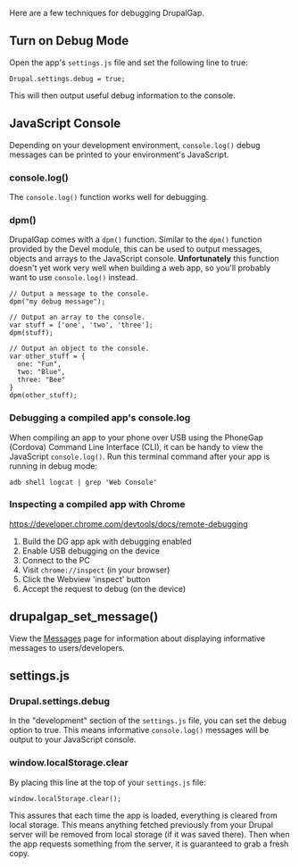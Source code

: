 Here are a few techniques for debugging DrupalGap.

## Turn on Debug Mode

Open the app's `settings.js` file and set the following line to true:

`Drupal.settings.debug = true;`

This will then output useful debug information to the console.

## JavaScript Console

Depending on your development environment, `console.log()` debug messages can be printed to your environment's JavaScript.

### console.log()

The `console.log()` function works well for debugging.

### dpm()

DrupalGap comes with a `dpm()` function. Similar to the `dpm()` function provided by the Devel module, this can be used to output messages, objects and arrays to the JavaScript console. **Unfortunately** this function doesn't yet work very well when building a web app, so you'll probably want to use `console.log()` instead.

```
// Output a message to the console.
dpm("my debug message");

// Output an array to the console.
var stuff = ['one', 'two', 'three'];
dpm(stuff);

// Output an object to the console.
var other_stuff = {
  one: "Fun",
  two: "Blue",
  three: "Bee"
}
dpm(other_stuff);
```

### Debugging a compiled app's console.log

When compiling an app to your phone over USB using the PhoneGap (Cordova) Command Line Interface (CLI), it can be handy to view the JavaScript `console.log()`. Run this terminal command after your app is running in debug mode:

`adb shell logcat | grep 'Web Console'`

### Inspecting a compiled app with Chrome

https://developer.chrome.com/devtools/docs/remote-debugging

1. Build the DG app apk with debugging enabled
2. Enable USB debugging on the device
3. Connect to the PC
4. Visit `chrome://inspect` (in your browser)
5. Click the Webview 'inspect' button
6. Accept the request to debug (on the device)

## drupalgap_set_message()

View the [Messages](/documentation/11_Widgets/Messages.md) page for information about displaying informative messages to users/developers.

## settings.js

### Drupal.settings.debug

In the "development" section of the `settings.js` file, you can set the debug option to true. This means informative `console.log()` messages will be output to your JavaScript console.

### window.localStorage.clear

By placing this line at the top of your `settings.js` file:

`window.localStorage.clear();`

This assures that each time the app is loaded, everything is cleared from local storage. This means anything fetched previously from your Drupal server will be removed from local storage (if it was saved there). Then when the app requests something from the server, it is guaranteed to grab a fresh copy.

